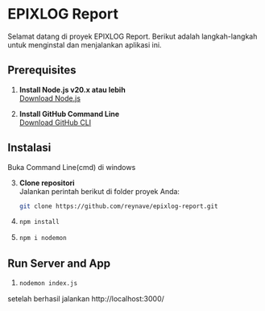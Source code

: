 # EPIXLOG Report

Selamat datang di proyek EPIXLOG Report. Berikut adalah langkah-langkah untuk menginstal dan menjalankan aplikasi ini.

## Prerequisites

1. **Install Node.js v20.x atau lebih**  
   [Download Node.js](https://nodejs.org/en)

2. **Install GitHub Command Line**  
   [Download GitHub CLI](https://cli.github.com/)

## Instalasi
Buka Command Line(cmd) di windows 

3. **Clone repositori**  
   Jalankan perintah berikut di folder proyek Anda:
   ```bash
   git clone https://github.com/reynave/epixlog-report.git

4. ```bash 
   npm install

5. ```bash 
   npm i nodemon

## Run Server and App

1. ```bash 
   nodemon index.js

setelah berhasil jalankan http://localhost:3000/